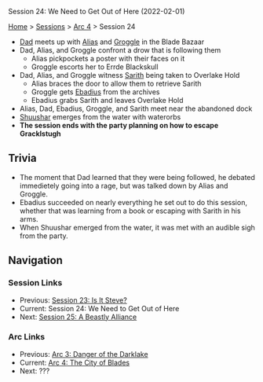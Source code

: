 Session 24: We Need to Get Out of Here (2022-02-01)

[Home](../../README.md) > [Sessions](../info.md) > [Arc 4](info.md) > Session 24

* [Dad](../../characters/pcs/dad.md) meets up with [Alias](../../characters/pcs/alias.md) and [Groggle](../../characters/pcs/groggle.md) in the Blade Bazaar
* Dad, Alias, and Groggle confront a drow that is following them
    * Alias pickpockets a poster with their faces on it
    * Groggle escorts her to Errde Blackskull
* Dad, Alias, and Groggle witness [Sarith](../../characters/party/sarith.md) being taken to Overlake Hold
    * Alias braces the door to allow them to retrieve Sarith
    * Groggle gets [Ebadius](../../characters/pcs/ebadius.md) from the archives
    * Ebadius grabs Sarith and leaves Overlake Hold
* Alias, Dad, Ebadius, Groggle, and Sarith meet near the abandoned dock
* [Shuushar](../../characters/party/shuushar.md) emerges from the water with waterorbs
* **The session ends with the party planning on how to escape Gracklstugh**

## Trivia
* The moment that Dad learned that they were being followed, he debated immedietely going into a rage, but was talked down by Alias and Groggle.
* Ebadius succeeded on nearly everything he set out to do this session, whether that was learning from a book or escaping with Sarith in his arms.
* When Shuushar emerged from the water, it was met with an audible sigh from the party.

## Navigation
### Session Links
* Previous: [Session 23: Is It Steve?](session23-2022-01-05.md)
* Current: Session 24: We Need to Get Out of Here
* Next: [Session 25: A Beastly Alliance](session25-2022-03-02.md)

### Arc Links
* Previous: [Arc 3: Danger of the Darklake](../arc03/info.md)
* Current: [Arc 4: The City of Blades](info.md)
* Next: ???

